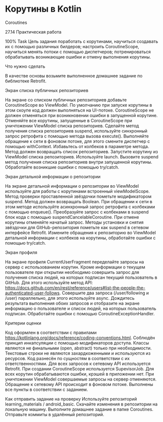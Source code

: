 # Корутины в Kotlin

Coroutines

27.14 Практическая работа

100%
Task
Цель задания
поработать с корутинами, научиться создавать их с помощью различных билдеров;
настроить CoroutineScope, научиться менять потоки с помощью диспетчеров;
потренироваться обрабатывать возникающие ошибки и отмену выполнения корутины.

Что нужно сделать

В качестве основы возьмите выполненное домашнее задание по библиотеке Retrofit.

Экран списка публичных репозиториев

На экране со списком публичных репозиториев добавьте CoroutineScope во ViewModel. По умолчанию при запуске корутины в этом скоупе код должен выполняться на UI-потоке.
CoroutineScope не должен отменяться при возникновении ошибки в запущенной корутине.
Отменяйте все корутины, запущенные в CoroutineScope при уничтожении ViewModel списка репозиториев.
Сделайте метод получения списка репозиториев suspend, используйте синхронный запрос ретрофита с помощью метода вызова execute(). Выполняйте обращение к сети в фоновом потоке, для этого смените диспетчер с помощью withContext. Избавьтесь от колбеков в параметре метода. Метод должен возвращать список репозиториев.
Запустите корутину из ViewModel списка репозиториев. Используйте launch. Вызовите suspend метод получения списка репозиториев внутри запущенной корутины.
Обработайте возникшие ошибки с помощью try/catch.

Экран детальной информации о репозитории

На экране детальной информации о репозитории во ViewModel используйте для работы с корутинами встроенный viewModelScope.
Метод проверки проставленной звёздочки пометьте модификатором suspend. Метод должен возвращать Boolean. При обращении к сети в этом методе используйте асинхронный запрос ретрофита с колбеками с помощью enqueue(). Преобразуйте запрос с колбеками в suspend блок кода с помощью suspendCancelableCoroutine. При отмене корутины отменяйте начатый запрос.
Методы установки и снятия звёздочки для GitHub-репозитория пометьте как suspend в сетевом интерфейсе Retrofit.
Измените обращения к репозиторию во ViewModel детальной информации с колбеков на корутины, обработайте ошибки с помощью try/catch.

Экран профиля

На экране профиля CurrentUserFragment переделайте запросы на сервер с использованием корутин.
Кроме информации о текущем пользователе при открытии необходимо совершить запрос для получения списка людей, на которых подписан текущий пользователь в GitHub. Для этого используйте метод API: https://docs.github.com/en/rest/reference/users#list-the-people-the-authenticated-user-follows.
Совершите два запроса (/user/following и /user) параллельно, для этого используйте async. Дождитесь результата выполнения обоих запросов и отобразите на экране информацию о пользователе и список людей, на которых пользователь подписан.
Обработайте ошибки с помощью CoroutineExceptionHandler.

Критерии оценки

Код оформлен в соответствии с правилами https://kotlinlang.org/docs/reference/coding-conventions.html.
Соблюдён принцип инкапсуляции с помощью модификаторов доступа.
Классы являются не финальными (open, abstract) только при необходимости.
Текстовые строки не являются захардкоженными и используются из ресурсов.
Код разнесён по сущностям в соответствии с их ответственностями.
Для всех запросов к сетевому API используется Retrofit.
При создании CoroutineScope используется SupevisorJob.
Для всех корутин обрабатываются ошибки, крэшей в приложении нет.
При уничтожении ViewModel совершаемые запросы на сервер отменяются.
Обращение к сетевому API происходит в фоновом потоке.
Выполнены все пункты в соответствии с заданием.

Как отправить задание на проверку
Используйте репозиторий learning_materials / android_basic.
Скачайте изменения в репозитории на локальную машину.
Выполните домашнее задание в папке Coroutines.
Отправьте коммиты в удалённый репозиторий.